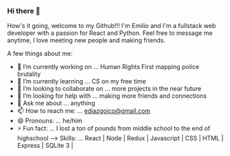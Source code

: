 ### Hi there 👋

How's it going, welcome to my Github!!! I'm Emilio and I'm a fullstack web developer with a passion for React and Python. Feel free to message me anytime,
I love meeting new people and making friends.

A few things about me: 

- 🔭 I’m currently working on ... Human Rights First mapping police brutality
- 🌱 I’m currently learning ... CS on my free time
- 👯 I’m looking to collaborate on ... more projects in the near future
- 🤔 I’m looking for help with ... making more friends and connections
- 💬 Ask me about ... anything
- 📫 How to reach me: ... ediazgoico@gmail.com
- 😄 Pronouns: ... he/him
- ⚡ Fun fact: ... I lost a ton of pounds from middle school to the end of highschool 
-->  Skills: ... React | Node | Redux | Javascript | CSS | HTML | Express | SQLite 3 |  

